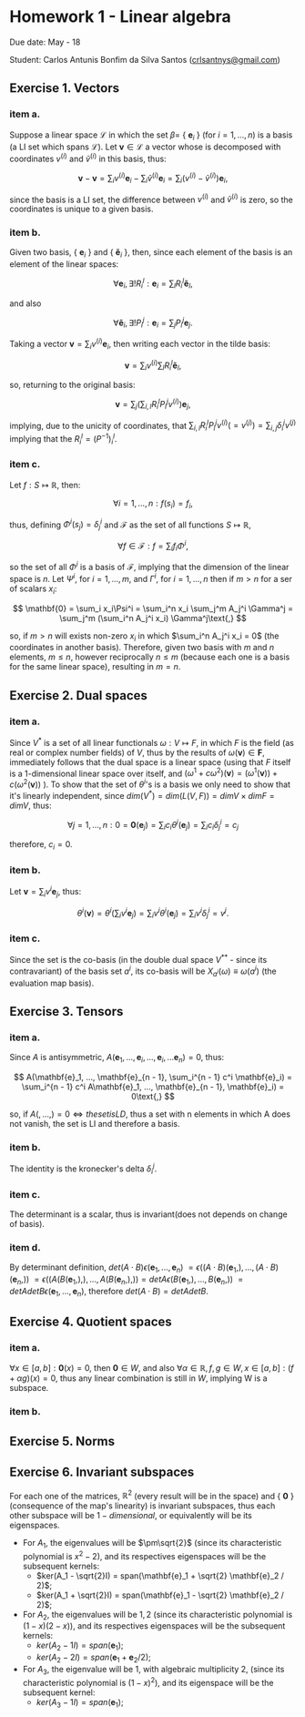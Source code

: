# Homework 1 - Linear algebra

Due date: May - 18

Student: Carlos Antunis Bonfim da Silva Santos ([crlsantnys@gmail.com](mailto:crlsantnys@gmail.com))

## Exercise 1. Vectors

### item a.

Suppose a linear space $\mathcal{L}$ in which the set $\beta =$ { $\mathbf{e}_i$ } (for $i = 1, ..., n$) is a basis (a LI set which spans $\mathcal{L}$). Let $\mathbf{v} \in \mathcal{L}$ a vector whose is decomposed with coordinates $v^{(i)}$ and $\tilde{v}^{(i)}$ in this basis, thus:

$$
   \mathbf{v} - \mathbf{v} = \sum_i v^{(i)} \mathbf{e}_i - \sum_i \tilde{v}^{(i)} \mathbf{e}_i = \sum_i (v^{(i)} - \tilde{v}^{(i)}) \mathbf{e}_i \text{,}
$$

since the basis is a LI set, the difference between $v^{(i)}$ and $\tilde{v}^{(i)}$ is zero, so the coordinates is unique to a given basis.

### item b.

Given two basis, { $\mathbf{e}_i$ } and { $\mathbf{\tilde{e}}_i$ }, then, since each element of the basis is an element of the linear spaces:

$$
    \forall \mathbf{e}_i, \exists! R^l_i: \mathbf{e}_i = \sum_l R^l_i \mathbf{\tilde{e}}_l\text{,}
$$

and also

$$
    \forall \mathbf{\tilde{e}}_i, \exists! P^j_i: \mathbf{e}_i = \sum_j P^j_i \mathbf{e}_j\text{.}
$$

Taking a vector $\mathbf{v} = \sum_i v^{(i)} \mathbf{e}_i$, then writing each vector in the tilde basis:

$$
    \mathbf{v} = \sum_i v^{(i)} \sum_l R^l_i \mathbf{\tilde{e}}_l\text{,}
$$

so, returning to the original basis:

$$
    \mathbf{v} = \sum_j (\sum_{i,l} R^l_i P^j_l v^{(i)}) \mathbf{e}_j\text{,}
$$

implying, due to the unicity of coordinates, that $\sum_{i,l} R^l_i P^j_l v^{(i)} (= v^{(j)}) = \sum_{i,j} \delta_i^j v^{(j)}$ implying that the $R_i^l = (P^{-1})_i^l$.

### item c.

Let $f: S \mapsto \mathbb{R}$, then:

$$
    \forall i = 1,...,n: f(s_i) = f_i\text{,}
$$

thus, defining $\Phi^i(s_j) = \delta^i_j$ and $\mathcal{F}$ as the set of all functions $S\mapsto\mathbb{R}$,

$$
    \forall f \in \mathcal{F}: f = \sum_i f_i\Phi^i\text{,}
$$

so the set of all $\Phi^i$ is a basis of $\mathcal{F}$, implying that the dimension of the linear space is $n$. Let $\Psi^i$, for $i=1,...,m$, and $\Gamma^i$, for $i = 1, ..., n$ then if $m > n$ for a ser of scalars $x_i$:

$$
    \mathbf{0} = \sum_i x_i\Psi^i = \sum_i^n x_i \sum_j^m A_j^i \Gamma^j = \sum_j^m (\sum_i^n A_j^i x_i) \Gamma^j\text{,}
$$

so, if $m>n$ will exists non-zero $x_i$ in which $\sum_i^n A_j^i x_i = 0$ (the coordinates in another basis). Therefore, given two basis with $m$ and $n$ elements, $m \le n$, however reciprocally $n \le m$ (because each one is a basis for the same linear space), resulting in $m = n$.

## Exercise 2. Dual spaces

### item a.

Since $V^\ast$ is a set of all linear functionals $\omega: V \mapsto F$, in which $F$ is the field (as real or complex number fields) of $V$, thus by the results of $\omega(\mathbf{v}) \in \mathbf{F}$, immediately follows that the dual space is a linear space (using that $F$ itself is a 1-dimensional linear space over itself, and $(\omega^1 + c \omega^2)(\mathbf{v}) = (\omega^1(\mathbf{v})) + c (\omega^2(\mathbf{v}))$ ). To show that the set of $\theta^i$'s is a basis we only need to show that it's linearly independent, since $dim(V^\ast) = dim(L(V, F)) = dim V \times dim F = dim V$, thus:

$$
   \forall j = 1, ..., n: 0 = \mathbf{0}(\mathbf{e}_j) = \sum_i c_i \theta^i(\mathbf{e}_j) = \sum_i c_i \delta^i_j = c_j
$$

therefore, $c_i = 0$.

### item b.

Let $\mathbf{v} = \sum_i v^i\mathbf{e}_j$, thus:

$$
   \theta^i(\mathbf{v}) = \theta^i(\sum_i v^i\mathbf{e}_j) = \sum_i v^i\theta^i(\mathbf{e}_j) = \sum_i v^i\delta^i_j = v^j\text{.}
$$

### item c.

Since the set is the co-basis (in the double dual space $V^{\ast\ast}$ - since its contravariant) of the basis set $a^i$, its co-basis will be $X_{a^i}(\omega) \equiv \omega(a^i)$ (the evaluation map basis).

## Exercise 3. Tensors

### item a.

Since $A$ is antisymmetric, $A(\mathbf{e}_1, ..., \mathbf{e}_i, ..., \mathbf{e}_i, ... \mathbf{e}_n) = 0$, thus:

$$
    A(\mathbf{e}_1, ..., \mathbf{e}_{n - 1}, \sum_i^{n - 1} c^i \mathbf{e}_i) = \sum_i^{n - 1} c^i A\mathbf{e}_1, ..., \mathbf{e}_{n - 1}, \mathbf{e}_i) = 0\text{,}
$$

so, if $A(,...,) = 0 \Leftrightarrow the set is LD$, thus a set with n elements in which A does not vanish, the set is LI and therefore a basis.

### item b.

The identity is the kronecker's delta $\delta_i^j$.

### item c.

The determinant is a scalar, thus is invariant(does not depends on change of basis).

### item d.

By determinant definition, $det (A \cdot B) \epsilon(\mathbf{e}_1, ..., \mathbf{e}_n)$ $= \epsilon((A\cdot B)(\mathbf{e}_1,), ..., (A\cdot B)(\mathbf{e}_n, ))$ $= \epsilon((A(B(\mathbf{e}_1,),), ..., A(B(\mathbf{e}_n,),)) = det A \epsilon(B(\mathbf{e}_1,), ..., B(\mathbf{e}_n, ))$ $= det A det B \epsilon(\mathbf{e}_1, ..., \mathbf{e}_n)$, therefore $det(A\cdot B) = detA detB$.

## Exercise 4. Quotient spaces

### item a.

$\forall x\in[a,b]: \mathbf{0}(x) = 0$, then $\mathbf{0}\in W$, and also $\forall \alpha\in\mathbb{R}, f,g \in W, x \in [a, b]: (f + \alpha g)(x) = 0$, thus any linear combination is still in $W$, implying W is a subspace.

### item b.

## Exercise 5. Norms

## Exercise 6. Invariant subspaces

For each one of the matrices, $\mathbb{R}^2$ (every result will be in the space) and { $\mathbf{0}$ } (consequence of the map's linearity) is invariant subspaces, thus each other subspace will be $1-dimensional$, or equivalently will be its eigenspaces.

* For $A_1$, the eigenvalues will be $\pm\sqrt{2}$ (since its characteristic polynomial is $x^2 - 2$), and its respectives eigenspaces will be the subsequent kernels:
   * $ker(A_1 - \sqrt{2}I) = span(\mathbf{e}_1 + \sqrt{2} \mathbf{e}_2 / 2)$;
   * $ker(A_1 + \sqrt{2}I) = span(\mathbf{e}_1 - \sqrt{2} \mathbf{e}_2 / 2)$;
* For $A_2$, the eigenvalues will be $1, 2$ (since its characteristic polynomial is $(1 - x)(2 - x)$), and its respectives eigenspaces will be the subsequent kernels:
   * $ker(A_2 - 1I) = span(\mathbf{e}_1)$;
   * $ker(A_2 - 2I) = span(\mathbf{e}_1 + \mathbf{e}_2 / 2)$;
* For $A_3$, the eigenvalue will be $1$, with algebraic multiplicity 2, (since its characteristic polynomial is $(1 - x)^2$), and its eigenspace will be the subsequent kernel:
   * $ker(A_3 - 1I) = span(\mathbf{e}_1)$;
